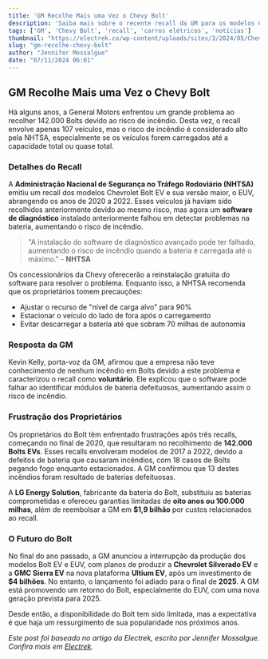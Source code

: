 ```yaml
---
title: 'GM Recolhe Mais uma Vez o Chevy Bolt'
description: 'Saiba mais sobre o recente recall da GM para os modelos Chevy Bolt devido a riscos de incêndio.'
tags: ['GM', 'Chevy Bolt', 'recall', 'carros elétricos', 'notícias']
thumbnail: "https://electrek.co/wp-content/uploads/sites/3/2024/05/Chevy-Malibu-Bolt-EV.jpeg?quality=82&strip=all&w=1400"
slug: "gm-recolhe-chevy-bolt"
author: "Jennifer Mossalgue"
date: "07/11/2024 06:01"
---
```


## GM Recolhe Mais uma Vez o Chevy Bolt

Há alguns anos, a General Motors enfrentou um grande problema ao recolher 142.000 Bolts devido ao risco de incêndio. Desta vez, o recall envolve apenas 107 veículos, mas o risco de incêndio é considerado alto pela NHTSA, especialmente se os veículos forem carregados até a capacidade total ou quase total.

### Detalhes do Recall

A **Administração Nacional de Segurança no Tráfego Rodoviário (NHTSA)** emitiu um recall dos modelos Chevrolet Bolt EV e sua versão maior, o EUV, abrangendo os anos de 2020 a 2022. Esses veículos já haviam sido recolhidos anteriormente devido ao mesmo risco, mas agora um **software de diagnóstico** instalado anteriormente falhou em detectar problemas na bateria, aumentando o risco de incêndio.

> "A instalação do software de diagnóstico avançado pode ter falhado, aumentando o risco de incêndio quando a bateria é carregada até o máximo." - **NHTSA**  
  
Os concessionários da Chevy oferecerão a reinstalação gratuita do software para resolver o problema. Enquanto isso, a NHTSA recomenda que os proprietários tomem precauções:

- Ajustar o recurso de "nível de carga alvo" para 90%
- Estacionar o veículo do lado de fora após o carregamento
- Evitar descarregar a bateria até que sobram 70 milhas de autonomia

### Resposta da GM

Kevin Kelly, porta-voz da GM, afirmou que a empresa não teve conhecimento de nenhum incêndio em Bolts devido a este problema e caracterizou o recall como **voluntário**. Ele explicou que o software pode falhar ao identificar módulos de bateria defeituosos, aumentando assim o risco de incêndio.

### Frustração dos Proprietários

Os proprietários do Bolt têm enfrentado frustrações após três recalls, começando no final de 2020, que resultaram no recolhimento de **142.000 Bolts EVs**. Esses recalls envolveram modelos de 2017 a 2022, devido a defeitos de bateria que causaram incêndios, com 18 casos de Bolts pegando fogo enquanto estacionados. A GM confirmou que 13 destes incêndios foram resultado de baterias defeituosas.

A **LG Energy Solution**, fabricante da bateria do Bolt, substituiu as baterias comprometidas e ofereceu garantias limitadas de **oito anos ou 100.000 milhas**, além de reembolsar a GM em **$1,9 bilhão** por custos relacionados ao recall.

### O Futuro do Bolt

No final do ano passado, a GM anunciou a interrupção da produção dos modelos Bolt EV e EUV, com planos de produzir a **Chevrolet Silverado EV** e a **GMC Sierra EV** na nova plataforma **Ultium EV**, após um investimento de **$4 bilhões**. No entanto, o lançamento foi adiado para o final de **2025**. A GM está promovendo um retorno do Bolt, especialmente do EUV, com uma nova geração prevista para 2025.

Desde então, a disponibilidade do Bolt tem sido limitada, mas a expectativa é que haja um ressurgimento de sua popularidade nos próximos anos.

*Este post foi baseado no artigo da Electrek, escrito por Jennifer Mossalgue. Confira mais em [Electrek](https://electrek.co/2024/11/06/gm-recalls-once-again-its-chevy-bolt/).*